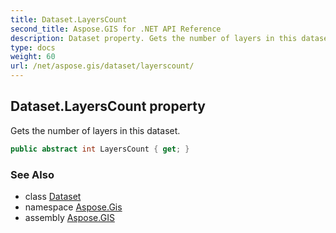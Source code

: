 ```yaml
---
title: Dataset.LayersCount
second_title: Aspose.GIS for .NET API Reference
description: Dataset property. Gets the number of layers in this dataset.
type: docs
weight: 60
url: /net/aspose.gis/dataset/layerscount/
---
```

## Dataset.LayersCount property

Gets the number of layers in this dataset.

```csharp
public abstract int LayersCount { get; }
```

### See Also

* class [Dataset](../)
* namespace [Aspose.Gis](../../dataset/)
* assembly [Aspose.GIS](../../../)


